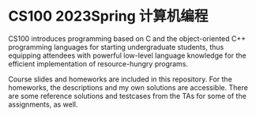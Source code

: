 # CS100 2023Spring 计算机编程

CS100 introduces programming based on C and the object-oriented C++ programming languages for starting undergraduate students, thus equipping attendees with powerful low-level language knowledge for the efficient implementation of resource-hungry programs.

Course slides and homeworks are included in this repository. For the homeworks, the descriptions and my own solutions are accessible. There are some reference solutions and testcases from the TAs for some of the assignments, as well.
